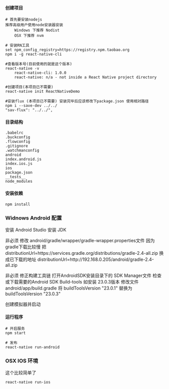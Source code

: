 #### 创建项目
```
# 首先要安装nodejs
推荐高级用户使用node安装器安装
    Windows 下推荐 Nodist 
    OSX 下推荐 nvm

# 安装RN工具
set npm_config_registry=https://registry.npm.taobao.org
npm i -g react-native-cli

#查看版本号(目前使用的就是这个版本)
react-native -v
    react-native-cli: 1.0.0
    react-native: n/a - not inside a React Native project directory

#创建项目(本项目已不需要)
react-native init ReactNativeDemo

#安装flux (本项目已不需要) 安装完毕后应该修改下package.json 使用相对路径
npm i --save-dev ../../
"sav-flux": "../../",

```

#### 目录结构
```
.babelrc
.buckconfig
.flowconfig
.gitignore
.watchmanconfig
android
index.android.js
index.ios.js
ios
package.json
__tests__
node_modules
```

#### 安装依赖

```
npm install
```

### Widnows Android 配置

安装 Android Studio
安装 JDK

非必须
    修改 android/gradle/wrapper/gradle-wrapper.properties文件 因为gradle下载比较慢
        把
            distributionUrl=https\://services.gradle.org/distributions/gradle-2.4-all.zip
        换成已下载的地址
            distributionUrl=http\://192.168.0.205/android/gradle-2.4-all.zip

非必须 
    修正构建工具链
        打开AndroidSDK安装目录下的 SDK Manager文件
        检查或下载需要的Android SDK Build-tools 如安装 23.0.3版本
    修改文件 android/app/build.gradle
        将     buildToolsVersion "23.0.1"
        替换为 buildToolsVersion "23.0.3"

创建模拟器并启动

#### 运行程序
```
# 开启服务
npm start

# 发布
react-native run-android

```

### OSX IOS 环境

这个比较简单了

```
react-native run-ios
```
